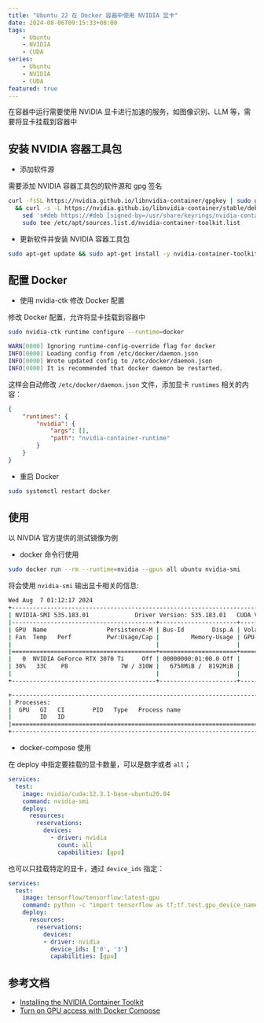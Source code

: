 ```yaml
---
title: "Ubuntu 22 在 Docker 容器中使用 NVIDIA 显卡"
date: 2024-08-06T09:15:33+08:00
tags: 
    - Ubuntu
    - NVIDIA
    - CUDA
series: 
    - Ubuntu
    - NVIDIA
    - CUDA
featured: true
---
```


在容器中运行需要使用 NVIDIA 显卡进行加速的服务，如图像识别、LLM 等，需要将显卡挂载到容器中

## 安装 NVIDIA 容器工具包

- 添加软件源

需要添加 NVIDIA 容器工具包的软件源和 gpg 签名

```bash
curl -fsSL https://nvidia.github.io/libnvidia-container/gpgkey | sudo gpg --dearmor -o /usr/share/keyrings/nvidia-container-toolkit-keyring.gpg \
  && curl -s -L https://nvidia.github.io/libnvidia-container/stable/deb/nvidia-container-toolkit.list | \
    sed 's#deb https://#deb [signed-by=/usr/share/keyrings/nvidia-container-toolkit-keyring.gpg] https://#g' | \
    sudo tee /etc/apt/sources.list.d/nvidia-container-toolkit.list
```

- 更新软件并安装 NVIDIA 容器工具包

```bash
sudo apt-get update && sudo apt-get install -y nvidia-container-toolkit
```

## 配置 Docker

- 使用 nvidia-ctk 修改 Docker 配置

修改 Docker 配置，允许将显卡挂载到容器中

```bash
sudo nvidia-ctk runtime configure --runtime=docker
```

```bash
WARN[0000] Ignoring runtime-config-override flag for docker
INFO[0000] Loading config from /etc/docker/daemon.json
INFO[0000] Wrote updated config to /etc/docker/daemon.json
INFO[0000] It is recommended that docker daemon be restarted.
```

这样会自动修改 `/etc/docker/daemon.json` 文件，添加显卡 `runtimes` 相关的内容：

```json
{
    "runtimes": {
        "nvidia": {
            "args": [],
            "path": "nvidia-container-runtime"
        }
    }
}
```

- 重启 Docker

```bash
sudo systemctl restart docker
```

## 使用

以 NIVDIA 官方提供的测试镜像为例

- docker 命令行使用

```bash
sudo docker run --rm --runtime=nvidia --gpus all ubuntu nvidia-smi
```

将会使用 `nvidia-smi` 输出显卡相关的信息:

```bash
Wed Aug  7 01:12:17 2024
+---------------------------------------------------------------------------------------+
| NVIDIA-SMI 535.183.01             Driver Version: 535.183.01   CUDA Version: 12.2     |
|-----------------------------------------+----------------------+----------------------+
| GPU  Name                 Persistence-M | Bus-Id        Disp.A | Volatile Uncorr. ECC |
| Fan  Temp   Perf          Pwr:Usage/Cap |         Memory-Usage | GPU-Util  Compute M. |
|                                         |                      |               MIG M. |
|=========================================+======================+======================|
|   0  NVIDIA GeForce RTX 3070 Ti     Off | 00000000:01:00.0 Off |                  N/A |
| 30%   33C    P8               7W / 310W |   6758MiB /  8192MiB |      0%      Default |
|                                         |                      |                  N/A |
+-----------------------------------------+----------------------+----------------------+

+---------------------------------------------------------------------------------------+
| Processes:                                                                            |
|  GPU   GI   CI        PID   Type   Process name                            GPU Memory |
|        ID   ID                                                             Usage      |
|=======================================================================================|
+---------------------------------------------------------------------------------------+
```

- docker-compose 使用

在 deploy 中指定要挂载的显卡数量，可以是数字或者 `all`；

```yaml
services:
  test:
    image: nvidia/cuda:12.3.1-base-ubuntu20.04
    command: nvidia-smi
    deploy:
      resources:
        reservations:
          devices:
            - driver: nvidia
              count: all
              capabilities: [gpu]
```

也可以只挂载特定的显卡，通过 `device_ids` 指定：

```yaml
services:
  test:
    image: tensorflow/tensorflow:latest-gpu
    command: python -c "import tensorflow as tf;tf.test.gpu_device_name()"
    deploy:
      resources:
        reservations:
          devices:
          - driver: nvidia
            device_ids: ['0', '3']
            capabilities: [gpu]
```


## 参考文档 

- [Installing the NVIDIA Container Toolkit](https://docs.nvidia.com/datacenter/cloud-native/container-toolkit/latest/install-guide.html)
- [Turn on GPU access with Docker Compose](https://docs.docker.com/compose/gpu-support/)